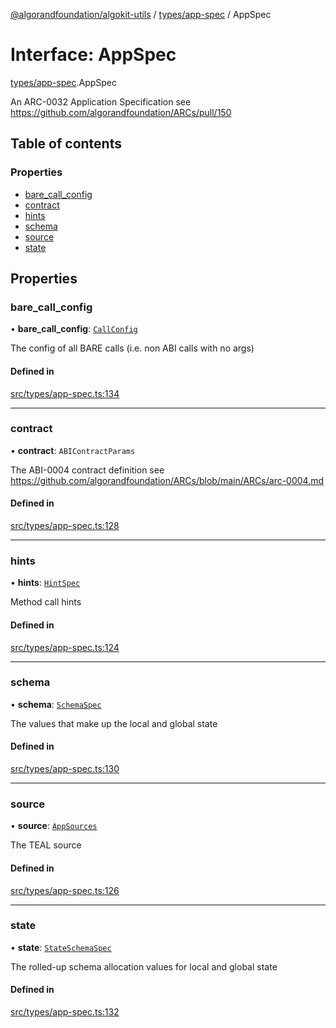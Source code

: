 [@algorandfoundation/algokit-utils](../README.md) / [types/app-spec](../modules/types_app_spec.md) / AppSpec

# Interface: AppSpec

[types/app-spec](../modules/types_app_spec.md).AppSpec

An ARC-0032 Application Specification see https://github.com/algorandfoundation/ARCs/pull/150

## Table of contents

### Properties

- [bare\_call\_config](types_app_spec.AppSpec.md#bare_call_config)
- [contract](types_app_spec.AppSpec.md#contract)
- [hints](types_app_spec.AppSpec.md#hints)
- [schema](types_app_spec.AppSpec.md#schema)
- [source](types_app_spec.AppSpec.md#source)
- [state](types_app_spec.AppSpec.md#state)

## Properties

### bare\_call\_config

• **bare\_call\_config**: [`CallConfig`](types_app_spec.CallConfig.md)

The config of all BARE calls (i.e. non ABI calls with no args)

#### Defined in

[src/types/app-spec.ts:134](https://github.com/algorandfoundation/algokit-utils-ts/blob/main/src/types/app-spec.ts#L134)

___

### contract

• **contract**: `ABIContractParams`

The ABI-0004 contract definition see https://github.com/algorandfoundation/ARCs/blob/main/ARCs/arc-0004.md

#### Defined in

[src/types/app-spec.ts:128](https://github.com/algorandfoundation/algokit-utils-ts/blob/main/src/types/app-spec.ts#L128)

___

### hints

• **hints**: [`HintSpec`](../modules/types_app_spec.md#hintspec)

Method call hints

#### Defined in

[src/types/app-spec.ts:124](https://github.com/algorandfoundation/algokit-utils-ts/blob/main/src/types/app-spec.ts#L124)

___

### schema

• **schema**: [`SchemaSpec`](types_app_spec.SchemaSpec.md)

The values that make up the local and global state

#### Defined in

[src/types/app-spec.ts:130](https://github.com/algorandfoundation/algokit-utils-ts/blob/main/src/types/app-spec.ts#L130)

___

### source

• **source**: [`AppSources`](types_app_spec.AppSources.md)

The TEAL source

#### Defined in

[src/types/app-spec.ts:126](https://github.com/algorandfoundation/algokit-utils-ts/blob/main/src/types/app-spec.ts#L126)

___

### state

• **state**: [`StateSchemaSpec`](types_app_spec.StateSchemaSpec.md)

The rolled-up schema allocation values for local and global state

#### Defined in

[src/types/app-spec.ts:132](https://github.com/algorandfoundation/algokit-utils-ts/blob/main/src/types/app-spec.ts#L132)
